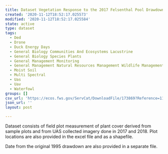 ```yaml
---
title: Dataset Vegetation Response to the 2017 Felsenthal Pool Drawdown
created: '2020-11-12T18:52:17.025573'
modified: '2020-11-12T18:52:17.025584'
state: active
type: dataset
tags:
  - Ded
  - Drone
  - Duck Energy Days
  - General Biology Communities And Ecosystems Lacustrine
  - General Biology Species Plants
  - General Management Monitoring
  - General Management Natural Resources Management Wildlife Management
  - Moist Soil
  - Multi Spectral
  - Uas
  - Uav
  - Waterfowl
groups: []
csv_url: 'https://ecos.fws.gov/ServCat/DownloadFile/173869?Reference=117469'
json_url: ''
layout: post

---
```

Dataset consists of field plot measurement  of plant cover derived from sample plots and from UAS collected imagery done in 2017 and 2018.  Plot locations are also provided in the excel file and as a shapefile.

Date from the original 1995 drawdown are also provided in a separate file.
